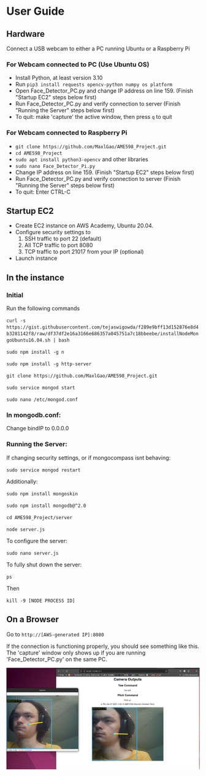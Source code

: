 # User Guide

## Hardware
Connect a USB webcam to either a PC running Ubuntu or a Raspberry Pi

### For Webcam connected to PC (Use Ubuntu OS)
- Install Python, at least version 3.10
- Run `pip3 install requests opencv-python numpy os platform`
- Open Face_Detector_PC.py and change IP address on line 159. (Finish "Startup EC2" steps below first)
- Run Face_Detector_PC.py and verify connection to server (Finish "Running the Server" steps below first)
- To quit: make 'capture' the active window, then press `q` to quit

### For Webcam connected to Raspberry Pi
- `git clone https://github.com/MaxlGao/AME598_Project.git`
- `cd AME598_Project`
- `sudo apt install python3-opencv` and other libraries
- `sudo nano Face_Detector_Pi.py`
- Change IP address on line 159. (Finish "Startup EC2" steps below first)
- Run Face_Detector_PC.py and verify connection to server (Finish "Running the Server" steps below first)
- To quit: Enter CTRL-C

## Startup EC2

- Create EC2 instance on AWS Academy, Ubuntu 20.04.
- Configure security settings to 
    1. SSH traffic to port 22 (default)
    2. All TCP traffic to port 8080
    3. TCP traffic to port 21017 from your IP (optional)
- Launch instance

## In the instance
### Initial
Run the following commands

`curl -s https://gist.githubusercontent.com/tejaswigowda/f289e9bff13d152876e8d4b3281142f8/raw/df37df2e16a3166e686357a045751a7c18bbeebe/installNodeMongoUbuntu16.04.sh | bash`

`sudo npm install -g n`

`sudo npm install -g http-server`

`git clone https://github.com/MaxlGao/AME598_Project.git`

`sudo service mongod start`

`sudo nano /etc/mongod.conf`

### In mongodb.conf:

Change bindIP to 0.0.0.0

### Running the Server:

If changing security settings, or if mongocompass isnt behaving: 

`sudo service mongod restart` 

Additionally:

`sudo npm install mongoskin`

`sudo npm install mongodb@^2.0`

`cd AME598_Project/server`

`node server.js`

To configure the server: 

`sudo nano server.js`

To fully shut down the server:

`ps`

Then

`kill -9 [NODE PROCESS ID]`

## On a Browser

Go to `http://[AWS-generated IP]:8080`

If the connection is functioning properly, you should see something like this. The 'capture' window only shows up if you are running 'Face_Detector_PC.py' on the same PC.

![First Test Results](screenshot_1.png "First Test Results")